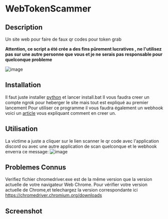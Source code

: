 # WebTokenScammer

## Description
Un site web pour faire de faux qr codes pour token grab

**Attention, ce script a été crée a des fins pûrement lucratives , ne l'utilisez pas sur une autre personne que vous et je ne serais pas responsable pour quelconque probleme**

![image](https://user-images.githubusercontent.com/44407018/154799068-33094c47-8a1f-4002-ad17-756220573663.png)


## Installation
Il faut juste installer [python](https://www.python.org/downloads/) et lancer install.bat
Il vous faudra creer un compte ngrok pour heberger le site mais tout est expliqué au premier lancement
Pour utiliser ce programme il vous faudra également un webhook voici un [article](https://support.discord.com/hc/fr/articles/228383668-Utiliser-les-Webhooks) vous expliquant comment en creer un.

##  Utilisation
La victime a juste a cliquer sur le lien scanner le qr code avec l'application discord ou avec une autre application de scan quelconque et le webhook enverra ce message:
![image](https://user-images.githubusercontent.com/44407018/154119668-4ac2d147-92cc-4e79-94a7-595f76ff950f.png)

## Problemes Connus
Verifiez fichier chromedriver.exe est de la même version que la version actuelle de votre navigateur Web Chrome. Pour vérifier votre version actuelle de Chrome,et telechargez la version correspondante ici  https://chromedriver.chromium.org/downloads

## Screenshot


